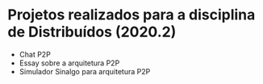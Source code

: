 # Projetos realizados para a disciplina de Distribuídos (2020.2)

- Chat P2P
- Essay sobre a arquitetura P2P
- Simulador Sinalgo para arquitetura P2P



